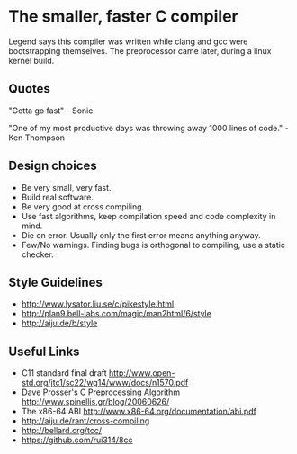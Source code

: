# The smaller, faster C compiler

Legend says this compiler was written while clang and gcc were bootstrapping themselves. The preprocessor came later, during a linux kernel build.

## Quotes

"Gotta go fast" - Sonic

"One of my most productive days was throwing away 1000 lines of code." - Ken Thompson


## Design choices

- Be very small, very fast.
- Build real software.
- Be very good at cross compiling.
- Use fast algorithms, keep compilation speed and code complexity in mind.
- Die on error. Usually only the first error means anything anyway.
- Few/No warnings. Finding bugs is orthogonal to compiling, use a static checker.

## Style Guidelines

- http://www.lysator.liu.se/c/pikestyle.html
- http://plan9.bell-labs.com/magic/man2html/6/style
- http://aiju.de/b/style

## Useful Links

- C11 standard final draft http://www.open-std.org/jtc1/sc22/wg14/www/docs/n1570.pdf
- Dave Prosser's C Preprocessing Algorithm http://www.spinellis.gr/blog/20060626/
- The x86-64 ABI http://www.x86-64.org/documentation/abi.pdf
- http://aiju.de/rant/cross-compiling
- http://bellard.org/tcc/
- https://github.com/rui314/8cc

